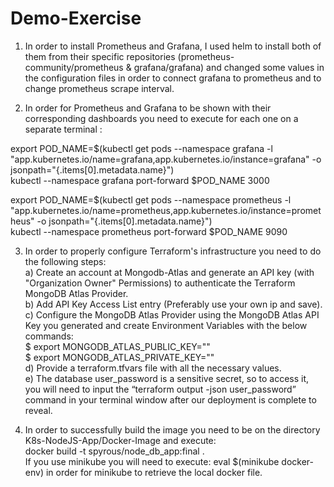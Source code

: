 # Demo-Exercise

1. In order to install Prometheus and Grafana, I used helm to install both of them from their specific repositories (prometheus-community/prometheus &  grafana/grafana) and changed some values in the configuration files in order to connect grafana to prometheus and to change prometheus scrape interval.

2. In order for Prometheus and Grafana to be shown with their corresponding dashboards you need to execute for each one on a separate terminal : 

export POD_NAME=$(kubectl get pods --namespace grafana -l "app.kubernetes.io/name=grafana,app.kubernetes.io/instance=grafana" -o jsonpath="{.items[0].metadata.name}")\
kubectl --namespace grafana port-forward $POD_NAME 3000

export POD_NAME=$(kubectl get pods --namespace prometheus -l "app.kubernetes.io/name=prometheus,app.kubernetes.io/instance=prometheus" -o jsonpath="{.items[0].metadata.name}")\
kubectl --namespace prometheus port-forward $POD_NAME 9090

3. In order to properly configure Terraform's infrastructure you need to do the following steps:\
    a) Create an account at Mongodb-Atlas and generate an API key (with "Organization Owner" Permissions) to authenticate the Terraform MongoDB Atlas Provider.\
    b) Add API Key Access List entry (Preferably use your own ip and save).\
    c) Configure the MongoDB Atlas Provider using the MongoDB Atlas API Key you generated and create Environment Variables with the below commands:\
        $ export MONGODB_ATLAS_PUBLIC_KEY="<insert your public key here>"\
        $ export MONGODB_ATLAS_PRIVATE_KEY="<insert your private key here>"\
    d) Provide a terraform.tfvars file with all the necessary values.\
    e) The database user_password is a sensitive secret, so to access it, you will need to input the “terraform output -json user_password” command in your terminal window after our deployment is complete to reveal. 

4. In order to successfully build the image you need to be on the directory K8s-NodeJS-App/Docker-Image and execute:\
   docker build -t spyrous/node_db_app:final .\
   If you use minikube you will need to execute: eval $(minikube docker-env) in order for minikube to retrieve the local docker file.

